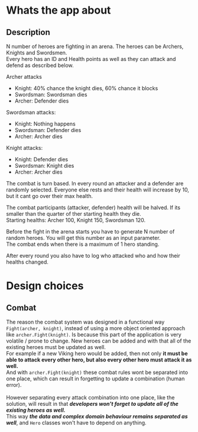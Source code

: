 # Whats the app about

## Description
N number of heroes are fighting in an arena. The heroes can be Archers, Knights and Swordsmen.<br/> 
Every hero has an ID and Health points as well as they can attack and defend as described below.<br/> 

Archer attacks
  - Knight: 40% chance the knight dies, 60% chance it blocks
  - Swordsman: Swordsman dies
  - Archer: Defender dies

Swordsman attacks:
  - Knight: Nothing happens
  - Swordsman: Defender dies
  - Archer: Archer dies

Knight attacks:
  - Knight: Defender dies
  - Swordsman: Knight dies
  - Archer: Archer dies

The combat is turn based. In every round an attacker and a defender are randomly selected.
Everyone else rests and their health will increase by 10, but it cant go over their max health.<br/> 

The combat participants (attacker, defender) health will be halved. If its smaller than the quarter of ther starting health they die.<br/> 
Starting healths: Archer 100, Knight 150, Swordsman 120.<br/> 

Before the fight in the arena starts you have to generate N number of random heroes. You will get this number as an input parameter.<br/> 
The combat ends when there is a maximum of 1 hero standing.<br/> 

After every round you also have to log who attacked who and how their healths changed.

# Design choices

## Combat
The reason the combat system was designed in a functional way <code>Fight(archer, knight)</code>, 
instead of using a more object oriented approach like <code>archer.Fight(knight)</code>.
Is because this part of the application is very volatile / prone to change.
New heroes can be added and with that all of the existing heroes must be updated as well.  <br/>
For example if a new Viking hero would be added, then not only **it must be able to attack every other hero, but also every other hero must attack it as well.** <br/>
And with <code>archer.Fight(knight)</code> these combat rules wont be separated into one place, which can result in forgetting to update a combination (human error).
<br/>
<br/>
However separating every attack combination into one place, like the solution, 
will result in that ***developers won't forget to update all of the existing heroes as well.***<br/>
This way ***the data and complex domain behaviour remains separated as well***, and <code>Hero</code> classes won't have to depend on anything.
